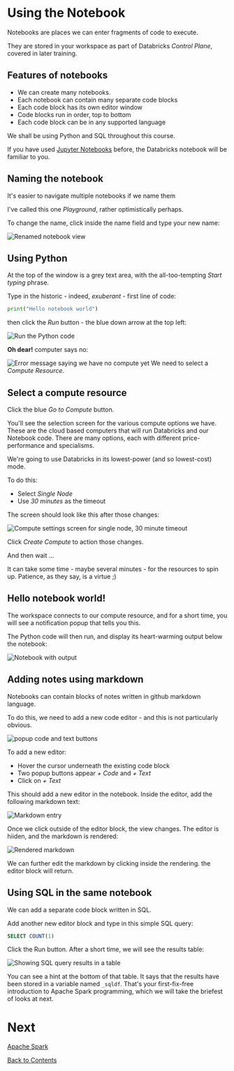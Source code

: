 # Using the Notebook
Notebooks are places we can enter fragments of code to execute.  

They are stored in your workspace as part of Databricks _Control Plane_, covered in later training. 

## Features of notebooks
- We can create many notebooks. 
- Each notebook can contain many separate code blocks
- Each code block has its own editor window
- Code blocks run in order, top to bottom
- Each code block can be in any supported language

We shall be using Python and SQL throughout this course.

If you have used [Jupyter Notebooks](https://jupyter.org/) before, the Databricks notebook will be familiar to you.

## Naming the notebook
It's easier to navigate multiple notebooks if we name them

I've called this one _Playground_, rather optimistically perhaps.

To change the name, click inside the name field and type your new name:

![Renamed notebook view](/images/renamed-notebook.png)

## Using Python
At the top of the window is a grey text area, with the all-too-tempting _Start typing_ phrase.

Type in the historic - indeed, _exuberant_ - first line of code:

```python
print("Hello notebook world")
```

then click the _Run_ button - the blue down arrow at the top left:

![Run the Python code](/images/attempt-run-python.png)

__Oh dear!__ computer says no:

![Error message saying we have no compute yet](/images/no-compute-resource.png)
We need to select a _Compute Resource_.

## Select a compute resource
Click the blue _Go to Compute_ button.

You'll see the selection screen for the various compute options we have. These are the cloud based computers that will run Databricks and our Notebook code. There are many options, each with different price-performance and specialisms. 

We're going to use Databricks in its lowest-power (and so lowest-cost) mode.

To do this:
- Select _Single Node_
- Use _30 minutes_ as the timeout

The screen should look like this after those changes:

![Compute settings screen for single node, 30 minute timeout](/images/compute-settings.png)

Click _Create Compute_ to action those changes.

And then wait ...

It can take some time - maybe several minutes - for the resources to spin up. Patience, as they say, is a virtue ;)

## Hello notebook world!
The workspace connects to our compute resource, and for a short time, you will see a notification popup that tells you this.

The Python code will then run, and display its heart-warming output below the notebook:

![Notebook with output](/images/hello-notebook-world.png)

## Adding notes using markdown
Notebooks can contain blocks of notes written in github markdown language. 

To do this, we need to add a new code editor - and this is not particularly obvious.

![popup code and text buttons](/images/code-text-hover.png)

To add a new editor:
- Hover the cursor underneath the existing code block
- Two popup buttons appear _+ Code_ and _+ Text_
- Click on _+ Text_

This should add a new editor in the notebook. Inside the editor, add the following markdown text:

![Markdown entry](/images/text-entry.png)

Once we click outside of the editor block, the view changes. The editor is hiiden, and the markdown is rendered:

![Rendered markdown](/images/markdown.png)

We can further edit the markdown by clicking inside the rendering. the editor block will return.

## Using SQL in the same notebook
We can add a separate code block written in SQL.

Add another new editor block and type in this simple SQL query:

```sql
SELECT COUNT(1)
```

Click the Run button. After a short time, we will see the results table:

![Showing SQL query results in a table](/images/sql-results.png)

You can see a hint at the bottom of that table. It says that the results have been stored in a variable named `_sqldf`. That's your first-fix-free introduction to Apache Spark programming, which we will take the briefest of looks at next.

# Next
[Apache Spark](/spark.md)

[Back to Contents](/contents.md)
